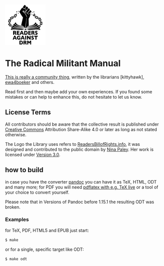 ![ReadersAgainstDRM](img/rad-logo.png "Readers Against DRM")

# The Radical Militant Manual

[This is really a community thing](./readingclub-man.markdown), written by the librarians [kittyhawk], [ewa4boeker] and others.

Read first and then maybe add your own experiences.
If you found some mistakes or can help to enhance this, do not hesitate to let us know.

## License Terms

All contributors should be aware that the collective result is published under [Creative Commons](https://creativecommons.org/) Attribution Share-Alike 4.0 or later as long as not stated otherwise.

The Logo the Library uses refers to [ReadersBillofRights.info](http://readersbillofrights.info/RAD), it was designed and contributed to the public domain by [Nina Paley]. Her work is licensed under [Version 3.0](https://creativecommons.org/licenses/by-sa/3.0/). 

[ewa4boeker]: https://github.com/ewa4boeker/
[Nina Paley]: http://blog.ninapaley.com/

## how to build

in case you have the converter [pandoc](https://github.com/jgm/pandoc/) you can have it as TeX, HTML, ODT and many more;
for PDF you will need [pdflatex with e.g. TeX live](https://tug.org/texlive/) or a tool of your choice to convert yourself.

Please note that in Versions of Pandoc before 1.15.1 the resulting ODT was broken.

### Examples

for TeX, PDF, HTML5 and EPUB just start:

```sh
$ make
```

or for a single, specific target like ODT:

```sh
$ make odt
```
